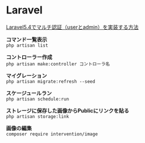 # Laravel

[Laravel5.4でマルチ認証（userとadmin）を実装する方法](https://takahashi-it.com/php/laravel54-multi-auth/)



**コマンド一覧表示**  
`php artisan list`

**コントローラー作成**  
`php artisan make:controller コントローラ名`

**マイグレーション**  
`php artisan migrate:refresh --seed`

**スケージュールラン**  
`php artisan schedule:run`

**ストレージに保存した画像からPublicにリンクを貼る**  
`php artisan storage:link`

**画像の編集**  
`composer require intervention/image`
